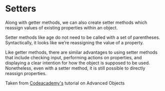 <h1>Setters</h1>
<p>Along with getter methods, we can also create setter methods which reassign values of existing properties within an object. </p>

<p>Setter methods like age do not need to be called with a set of parentheses. Syntactically, it looks like we’re reassigning the value of a property.</p>

<p>Like getter methods, there are similar advantages to using setter methods that include checking input, performing actions on properties, and displaying a clear intention for how the object is supposed to be used. Nonetheless, even with a setter method, it is still possible to directly reassign properties.</p>

Taken from [Codeacademy's](https://www.codecademy.com/courses/introduction-to-javascript/lessons/advanced-objects/exercises/setters) tutorial on Advanced Objects
